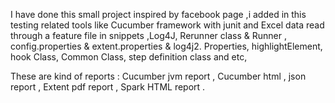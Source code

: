 
  I  have done this small project inspired by facebook page ,i added in this testing related tools like Cucumber framework with junit and Excel data read through a feature file in snippets ,Log4J, Rerunner class & Runner , config.properties & extent.properties & log4j2. Properties, highlightElement, hook Class,  Common Class, step definition class
and etc,


These are kind of reports : Cucumber jvm report , Cucumber html , json report , Extent pdf report , Spark HTML report .
